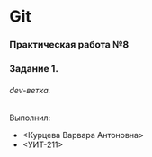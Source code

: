 # Git
### Практическая работа №8
### Задание 1.
###### dev-ветка. 
###### <Varyyaass>
Выполнил:
* <Курцева Варвара Антоновна>
* <УИТ-211>